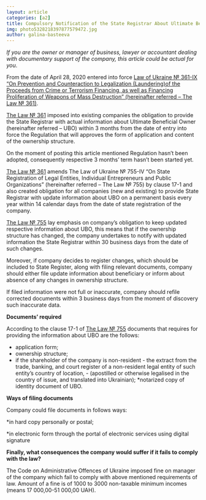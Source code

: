 ```yaml
---
layout: article
categories: [a2]
title: Compulsory Notification of the State Registrar About Ultimate Beneficial Owner
img: photo5328218397877579472.jpg
author: galina-basteeva
--- 
```


*If you are the owner or manager of business, lawyer or accountant dealing with documentary support of the company, this article 
could be actual for you*.

From the date of April 28, 2020 entered into force [Law of Ukraine № 361-IX “On Prevention and Counteraction to Legalization (Laundering)of the Proceeds from Crime or Terrorism Financing, as well as Financing Proliferation of Weapons of Mass Destruction” (hereinafter referred – The Law № 361)](https://zakon.rada.gov.ua/laws/show/361-IX).

[The Law № 361](https://zakon.rada.gov.ua/laws/show/361-IX) imposed into existing companies the obligation to provide the State Registrar with actual information about Ultimate
Beneficial Owner (hereinafter referred – UBO) within 3 months from the date of entry into force the Regulation that will approves the 
form of application and content of the ownership structure. 

On the moment of posting this article mentioned Regulation hasn’t been adopted, consequently respective 3 months’ term hasn’t been 
started yet.

[The Law № 361](https://zakon.rada.gov.ua/laws/show/361-IX) amends The Law of Ukraine № 755-IV “On State Registration of Legal Entities, Individual Entrepreneurs and Public Organizations” (hereinafter referred – The Law № 755) by clause 17-1 and also created obligation for all companies (new and existing) to provide State Registrar with update information about UBO on a permanent basis every year within 14 calendar days from the date of state registration of the company.

[The Law № 755](https://zakon.rada.gov.ua/laws/show/755-15) lay emphasis on company’s obligation to keep updated respective information about UBO, this means that if the ownership
structure has changed, the company undertakes to notify with updated information the State Registrar within 30 business days from the 
date of such changes.

Moreover, if company decides to register changes, which should be included to State Register, along with filing relevant documents,
company should either file update information about beneficiary or inform about absence of any changes in ownership structure. 

If filed information were not full or inaccurate, company should refile corrected documents within 3 business days from the moment of 
discovery such inaccurate data.

**Documents’ required**

According to the clause 17-1 of [The Law № 755](https://zakon.rada.gov.ua/laws/show/755-15) documents that requires for providing the information about UBO are the follows:

* application form;
* ownership structure;
* if the shareholder of the company is non-resident - the extract from the trade, banking, and court register of a non-resident legal 
entity of such entity’s country of location, - (apostilled or otherwise legalised in the country of issue, and translated into Ukrainian);
*notarized copy of identity document of UBO.

**Ways of filing documents**

Company could file documents in follows ways: 

*in hard copy personally or postal;

*in electronic form through the portal of electronic services using digital signature 

**Finally, what consequences the company would suffer if it fails to comply with the law?**

The Code on Administrative Offences of Ukraine imposed fine on manager of the company which fail to comply with above mentioned 
requirements of law. 
Amount of a fine is of 1000 to 3000 non-taxable minimum incomes (means 17 000,00-51 000,00 UAH).

